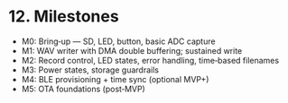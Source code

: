 # 12. Milestones

- M0: Bring‑up — SD, LED, button, basic ADC capture
- M1: WAV writer with DMA double buffering; sustained write
- M2: Record control, LED states, error handling, time‑based filenames
- M3: Power states, storage guardrails
- M4: BLE provisioning + time sync (optional MVP+)
- M5: OTA foundations (post‑MVP)
